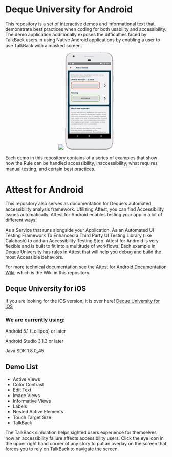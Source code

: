 # Deque University for Android

This repository is a set of interactive demos and informational text that demonstrate best practices when coding for both usability and accessibility. The demo application additionally exposes the difficulties faced by TalkBack users in using Native Android applications by enabling a user to use TalkBack with a masked screen. 

<p align="center">
  <img src="https://cdn.rawgit.com/dequelabs/Deque-University-for-Android/e3d5acd8/docs/images/main_screen.png" width="30%"/>
  <img src="https://github.com/dequelabs/Deque-University-for-Android/blob/master/docs/images/active_views.png" width="30%"/>
</p>

Each demo in this repository contains of a series of examples that show how the Rule can be handled accessibility, inaccessibility, what requires manual testing, and certain best practices.

# Attest for Android

This repository also serves as documentation for Deque's automated accessibility analysis framework. Utilizing Attest, you can find Accessibility Issues automatically. Attest for Android enables testing your app in a lot of different ways:

As a Service that runs alongside your Application.
As an Automated UI Testing Framework
To Enhanced a Third Party UI Testing Library (like Calabash) to add an Accessibility Testing Step.
Attest for Android is very flexible and is built to fit into a multitude of workflows. Each example in Deque University has rules in Attest that will help you debug and build the most Accessible behaviors.

For more technical documentation see the [Attest for Android Documentation Wiki](https://github.com/dequelabs/Deque-University-for-Android/wiki), which is the Wiki in this repository.

## Deque University for iOS
If you are looking for the iOS version, it is over here! [Deque University for iOS](https://github.com/dequelabs/Deque-University-for-iOS)

### We are currently using:

Android 5.1 (Lollipop) or later

Android Studio 3.1.3 or later

Java SDK 1.8.0_45

## Demo List
<ul>
  <li>Active Views</li>
  <li>Color Contrast</li>
  <li>Edit Text</li>
  <li>Image Views</li>
  <li>Informative Views</li>
  <li>Labels</li>
  <li>Nested Active Elements</li>
  <li>Touch Target Size</li>
  <li>TalkBack</li>
</ul>

The TalkBack simulation helps sighted users experience for themselves how an accessibility failure affects accessibility users. Click the eye icon in the upper right hand corner of any story to put an overlay on the screen that forces you to rely on TalkBack to navigate the screen.
